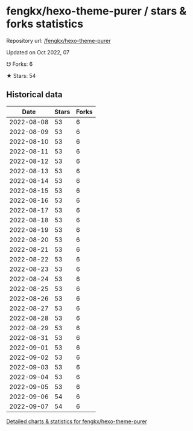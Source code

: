 # fengkx/hexo-theme-purer / stars & forks statistics

Repository url: [/fengkx/hexo-theme-purer](https://github.com/fengkx/hexo-theme-purer)

Updated on Oct 2022, 07

☋ Forks: 6

★ Stars: 54

## Historical data
| Date | Stars | Forks |
|------|-------|-------|
| 2022-08-08 | 53 | 6 | 
| 2022-08-09 | 53 | 6 | 
| 2022-08-10 | 53 | 6 | 
| 2022-08-11 | 53 | 6 | 
| 2022-08-12 | 53 | 6 | 
| 2022-08-13 | 53 | 6 | 
| 2022-08-14 | 53 | 6 | 
| 2022-08-15 | 53 | 6 | 
| 2022-08-16 | 53 | 6 | 
| 2022-08-17 | 53 | 6 | 
| 2022-08-18 | 53 | 6 | 
| 2022-08-19 | 53 | 6 | 
| 2022-08-20 | 53 | 6 | 
| 2022-08-21 | 53 | 6 | 
| 2022-08-22 | 53 | 6 | 
| 2022-08-23 | 53 | 6 | 
| 2022-08-24 | 53 | 6 | 
| 2022-08-25 | 53 | 6 | 
| 2022-08-26 | 53 | 6 | 
| 2022-08-27 | 53 | 6 | 
| 2022-08-28 | 53 | 6 | 
| 2022-08-29 | 53 | 6 | 
| 2022-08-31 | 53 | 6 | 
| 2022-09-01 | 53 | 6 | 
| 2022-09-02 | 53 | 6 | 
| 2022-09-03 | 53 | 6 | 
| 2022-09-04 | 53 | 6 | 
| 2022-09-05 | 53 | 6 | 
| 2022-09-06 | 54 | 6 | 
| 2022-09-07 | 54 | 6 | 


[Detailed charts & statistics for fengkx/hexo-theme-purer](https://reviewgithub.com/rep/fengkx/hexo-theme-purer)
